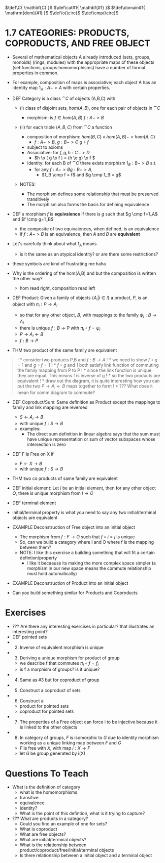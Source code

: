 $\def\C{ \mathbf{C} }$
$\def\cat#1{ \mathbf{#1} }$
$\def\domain#1{ \mathrm{dom}(#1) }$
$\def\o{\circ}$
$\def\cmp{\circ}$


# 1.7 CATEGORIES: PRODUCTS, COPRODUCTS, AND FREE OBJECT

* Several of mathematical objects A already introduced (sets, groups, monoids) (rings, modules) with the appropriate maps of these objects (set:functions, groups:homomorphisms) have a number of formal properties in common.
* For example, composition of maps is associative; each object A has an identity map $1_A :A -> A$ with certain properties.

* DEF Category is a class $\cat{C}$ of objects (A,B,C) with
  * (i) class of disjoint sets, $hom(A,B)$, one for each pair of objects in $\cat{C}$
    * morphism: is $f \in hom(A,B)$  $f:A->B$
  * (ii) for each triple $(A,B,C)$ from $\cat{C}$ a function
    * composition of morphism: $hom(B,C) \times hom(A,B) -> hom(A,C)$ 
      * $f:A->B$, $g:B->C$ $g \circ f$
    * subject to axioms 
    * Associative: for  $f,g, h:C->D$ 
      * $h \o ( g \o f ) = (h \o g) \o f $
    * Identity: for each B of $\cat{C}$ there exists morphism $1_B:B->B$ s.t.
      * for any $f:A->B g:B->A$, 
        * $1_B \cmp f = f$ and $g \cmp 1_B = g$


  * NOTES:
    * The morphism defines some relationship that must be preserved transitively
    * The morphism also forms the basis for defining equivalence

* DEF a morphism $f$ is __equivalence__ if there is $g$ such that $g \cmp f=1_A$ and $f \cmp  g=1_B$
  * the composite of two equivalences, when defined, is an equivalence
  * if $f:A->B$ is an equivalence, then $A$ and $B$ are __equivalent__

* Let's carefully think about what $1_A$ means 
  * is it the same as an atypical identity? or  are there some restrictions?

* these symbols are kind of frustrating me haha
* Why is the ordering of the hom(A,B) and but the composition is written the other way?
  * hom read right, composition read left



* DEF Product: Given a family of objects $\{A_i | i\in I\}$ a product, $P$, is an object with $\pi_i : P \rightarrow A_i$ 
  * so that for any other object, $B$, with mappings to the family $\psi_i: B \rightarrow A_i$ 
  * there is unique $f: B \rightarrow P$ with $\pi_i \circ f = \psi_i$
  * $P \rightarrow A_i \leftarrow B$
  * $f:B \rightarrow P$

* THM two product of the same family are equivalent
>! * consider two products P,B and $f:B \rightarrow A$
>! * we need to show $f \circ g = 1$ and $g \circ f = 1$ 
>!   * $f \circ g$ and $1$ both satisfy link function of commuting the family mapping from P to P
>!     * since the link function is unique, they are equal. This means f is inverse of g
>!     * so the two products are equivalent
>! * draw out the diagram, it is quite interesting how you can put the two $P \rightarrow A_i \leftarrow B$ maps together to form 
>! * ??? What does it mean for comm diagram to commute?
* DEF Coproduct/Sum: Same definition as Product except the mappings to family and link mapping are reversed
  * $S \leftarrow A_i \rightarrow B$
  * with unique $f:S \rightarrow B$
  * examples:
    * The direct sum definition in linear algebra says that the sum must have unique representation or sum of vector subspaces whose intersection is zero
* DEF F is Free on X if 
  * $F \leftarrow X \rightarrow B$
  * with unique $f:S \rightarrow B$
* THM two co products of same family are equivalent
* DEF initial element: Let $I$ be an initial element, then for any other object $O$, there is unique morphism from $I \rightarrow O$
* DEF terminal element
* initial/terminal property is what you need to say any two initial/terminal objects are equivalent

* EXAMPLE Deconstruction of Free object into an initial object
  * The morphism from $f:F \rightarrow O$ such that $f \circ i = j$ is unique
  * So, can we build a category where I and O where f is the mapping between them?
  * NOTE: I like this exercise a building something that will fit a certain defintion/property
    * I like it becaause its making the more complex space simpler (a morphism in our new space means the commute relationship must hold automatically)
* EXAMPLE Deconstruction of Product into an initial object
* Can you build something similar for Products and Coproducts


# Exercises
* ??? Are there any interesting exercises in particular? that illustrates an interesting point?
* DEF pointed sets
* 2. Inverse of equivalent morphism is unique
* 3. Deriving a unique morphism for product of group
  * we describe f that commutes $\pi_i \circ f = f_i$
  * is f a morphism of groups? is it unique?
* 4. Same as #3 but for coproduct of group
* 5. Construct a coproduct of sets
* 6. Construct a 
  * product for pointed sets
  * coproduct for pointed sets
* 7. The properties of a Free object can force i to be injective because it is linked to the other objects
* 8. In category of groups,  $F$ is isomorphic to $G$ due to identity morphism working as a unique linking map between $F$ and $G$
  * $F$ is free with $X$, with map $i:X \rightarrow F$
  * let $G$ be group generated by i(X)

# Questions To Teach
* What is the definition of category
  * what is the homomorphisms
  * transitive
  * equivalence
  * identity?
  * What is the point of this defintion, what is it trying to capture?
* ??? What are products in a category?
  * Could you find an example of one for sets?
  * What is coproduct
  * What are free objects?
  * What are initial/terminal objects?
  * What is the relationship between product/coproduct/free/initial/terminal objects
  * Is there relationship between a initial object and a terminal object



